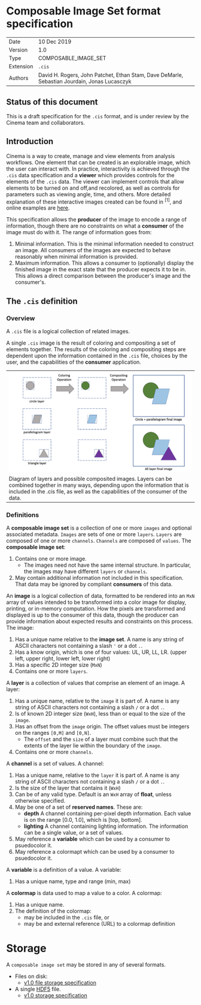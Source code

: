 # Composable Image Set format specification

|    |    |
|----|----|
| Date    | 10 Dec 2019 |
| Version | 1.0 |
| Type    | COMPOSABLE_IMAGE_SET |
| Extension | `.cis` |
| Authors | David H. Rogers, John Patchet, Ethan Stam, Dave DeMarle, Sebastian Jourdain, Jonas Lucasczyk |

## Status of this document

This is a draft specification for the `.cis` format, and is under review by the Cinema team and collaborators.

## Introduction

Cinema is a way to create, manage and view elements from analysis workflows. One element that can be created is an explorable image, which the user can interact with. In practice, interactivity is achieved through the `.cis` data specification and a **viewer** which provides controls for the elements of the `.cis` data. The viewer can implement controls that allow elements to be turned on and off,and recolored, as well as controls for parameters such as viewing angle, time, and others. More detailed explanation of these interactive images created can be found in <sup>[1]</sup>, and online examples are [here](https://www.cinemaviewer.org).

This specification allows the **producer** of the image to encode a range of information, though there are no constraints on what a **consumer** of the image must do with it. The range of information goes from:

1. Minimal information. This is the minimal information needed to construct an image. All consumers of the images are expected to behave reasonably when minimal information is provided. 
2. Maximum information. This allows a consumer to (optionally) display the finished image in the exact state that the producer expects it to be in. This allows a direct comparison between the producer's image and the consumer's.

## The `.cis` definition 

### Overview
A `.cis` file is a logical collection of related images.

A single `.cis` image is the result of coloring and compositing a set of elements together. The results of the coloring and compositing steps are dependent upon the information contained in the `.cis` file, choices by the user, and the capabilities of the **consumer** application.

<table>
<tr>
<td><img src="img/composite.png"></img></td>
<tr>
<td>Diagram of layers and possible composited images. Layers can be combined together in many ways, depending upon the information that is included in the .cis file, as well as the capabilities of the consumer of the data.</td>
</tr>
</table>


### Definitions

A **composable image set** is a collection of one or more `images` and optional associated metadata. `Images` are sets of one or more `layers`. `Layers` are composed of one or more `channels`. `Channels` are composed of `values`. The **composable image set**:

1. Contains one or more image.
    - The images need not have the same internal structure. In particular, the images may have different `layers` or `channels`.
1. May contain additional information not included in this specification. That data may be ignored by compliant **consumers** of this data.

An **image** is a logical collection of data, formatted to be rendered into an `MxN` array of values intended to be transformed into a color image for display, printing, or in-memory computation. How the pixels are transformed and displayed is up to the consumer of this data, though the producer can provide information about expected results and constraints on this process. The image:

1. Has a unique name relative to the **image set**. A name is any string of ASCII characters not containing a slash `'` or a dot `.`.
2. Has a know origin, which is one of four values: UL, UR, LL, LR. (upper left, upper right, lower left, lower right)
3. Has a specific 2D integer size (`MxN`)
4. Contains one or more `layers`.

A **layer** is a collection of values that comprise an element of an image. A layer:

1. Has a unique name, relative to the `image` it is part of. A name is any string of ASCII characters not containing a slash `/` or a dot `.`.
1. Is of known 2D integer size (`WxH`), less than or equal to the size of the `image`.
2. Has an offset from the `image` origin. The offset values must be integers on the ranges `[0,M]` and `[0,N]`.
    - The `offset` and the `size` of a layer must combine such that the extents of the layer lie within the boundary of the `image`.
4. Contains one or more `channels`.

A **channel** is a set of values. A channel:

1. Has a unique name, relative to the `layer` it is part of. A name is any string of ASCII characters not containing a slash `/` or a dot `.`.
1. Is the size of the layer that contains it (`WxH`)
2. Can be of any valid type. Default is an `WxH` array of **float**, unless otherwise specified.
3. May be one of a set of **reserved names**. These are:
    - **depth** A channel containing per-pixel depth information. Each value is on the range [0.0, 1.0], which is [top, bottom].
    - **lighting** A channel containing lighting information. The information can be a single value, or a set of values.
1. May reference a **variable** which can be used by a consumer to psuedocolor it.
2. May reference a colormapt which can be used by a consumer to psuedocolor it.

A **variable** is a definition of a value. A variable:

1. Has a unique name, type and range (min, max)

A **colormap** is data used to map a value to a color. A colormap:

1. Has a unique name.
2. The definition of the colormap:
    - may be included in the `.cis` file, or
    - may be and external reference (URL) to a colormap definition

# Storage

A `composable image set` may be stored in any of several formats.

- Files on disk:
    - [v1.0 file storage specification](storage_file.md) 
- A single [HDF5](https://en.wikipedia.org/wiki/Hierarchical_Data_Format) file. 
    - [v1.0 storage specification](storage_hdf5.md) 

